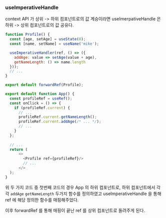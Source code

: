 ### useImperativeHandle

context API 가 상위 -> 하위 컴포넌트로의 값 계승이라면 useImerpativeHandle 은 하위 -> 상위 컴포넌트로의 값 공유다.

```javascript
function Profile() {
  const [age, setAge] = useState(0);
  const [name, setName] = useName('mike');

  useImperativeHandler(ref, () => ({
    addAge: value => setAge(value + age),
    getNameLength: () => name.length
  }));
  // ...
}

export default forwardRef(Profile);
```

```javascript
export default function App() {
  const profileRef = useRef();
  const onClick = () => {
    if (profileRef.current) {
      // ...
      profileRef.current.getNameLength();
      profileRef.current.addAge(/* ... */);
      // ...
    }
  };
  
  // ...
  return (
      <>
        <Profile ref={profileRef}/>
        // ...
      </>
  );
}
```

위 두 가지 코드 중 첫번째 코드의 경우 App 의 하위 컴포넌트로, 하위 컴포넌트에서 각각 `addAge` `getNameLength` 두가지 함수를
정의하였고 useImperativeHandle 을 통해 ref 에 해당 정의한 함수를 매핑해주었다.

이후 forwardRef 를 통해 매핑이 끝난 ref 를 상위 컴포넌트로 돌려주게 된다.